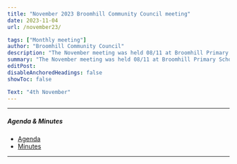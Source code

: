 ```yaml
---
title: "November 2023 Broomhill Community Council meeting" 
date: 2023-11-04
url: /november23/

tags: ["Monthly meeting"]
author: "Broomhill Community Council"
description: "The November meeting was held 08/11 at Broomhill Primary School." 
summary: "The November meeting was held 08/11 at Broomhill Primary School."
editPost:
disableAnchoredHeadings: false
showToc: false

Text: "4th November"
---
```


---

##### Agenda & Minutes
+ [Agenda](/nov23.pdf)
+ [Minutes](/nov23.pdf)

---

